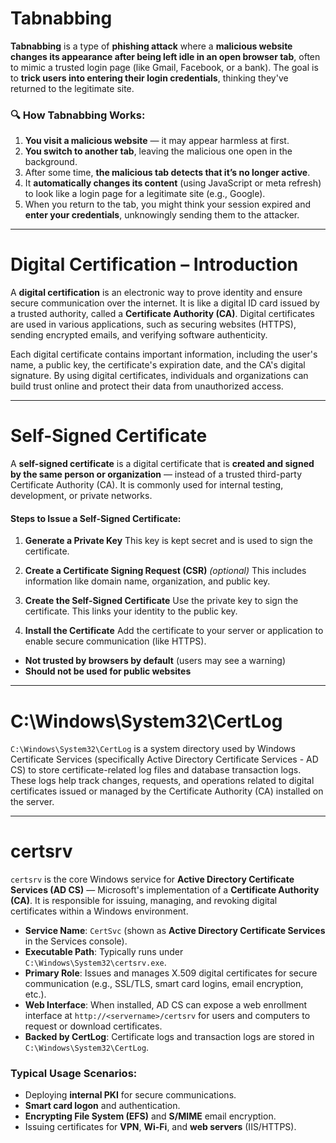 # Tabnabbing

**Tabnabbing** is a type of **phishing attack** where a **malicious website changes its appearance after being left idle in an open browser tab**, often to mimic a trusted login page (like Gmail, Facebook, or a bank). The goal is to **trick users into entering their login credentials**, thinking they've returned to the legitimate site.

### 🔍 How Tabnabbing Works:

1. **You visit a malicious website** — it may appear harmless at first.
2. **You switch to another tab**, leaving the malicious one open in the background.
3. After some time, **the malicious tab detects that it’s no longer active**.
4. It **automatically changes its content** (using JavaScript or meta refresh) to look like a login page for a legitimate site (e.g., Google).
5. When you return to the tab, you might think your session expired and **enter your credentials**, unknowingly sending them to the attacker.

---

# **Digital Certification – Introduction**

A **digital certification** is an electronic way to prove identity and ensure secure communication over the internet. It is like a digital ID card issued by a trusted authority, called a **Certificate Authority (CA)**. Digital certificates are used in various applications, such as securing websites (HTTPS), sending encrypted emails, and verifying software authenticity.

Each digital certificate contains important information, including the user's name, a public key, the certificate's expiration date, and the CA's digital signature. By using digital certificates, individuals and organizations can build trust online and protect their data from unauthorized access.

---

# Self-Signed Certificate

A **self-signed certificate** is a digital certificate that is **created and signed by the same person or organization** — instead of a trusted third-party Certificate Authority (CA). It is commonly used for internal testing, development, or private networks.

#### **Steps to Issue a Self-Signed Certificate:**

1. **Generate a Private Key**
   This key is kept secret and is used to sign the certificate.

2. **Create a Certificate Signing Request (CSR)** *(optional)*
   This includes information like domain name, organization, and public key.

3. **Create the Self-Signed Certificate**
   Use the private key to sign the certificate. This links your identity to the public key.

4. **Install the Certificate**
   Add the certificate to your server or application to enable secure communication (like HTTPS).

* **Not trusted by browsers by default** (users may see a warning)
* **Should not be used for public websites**

---

# C:\Windows\System32\CertLog

`C:\Windows\System32\CertLog` is a system directory used by Windows Certificate Services (specifically Active Directory Certificate Services - AD CS) to store certificate-related log files and database transaction logs. These logs help track changes, requests, and operations related to digital certificates issued or managed by the Certificate Authority (CA) installed on the server.

---

# certsrv

`certsrv` is the core Windows service for **Active Directory Certificate Services (AD CS)** — Microsoft's implementation of a **Certificate Authority (CA)**. It is responsible for issuing, managing, and revoking digital certificates within a Windows environment.

* **Service Name**: `CertSvc` (shown as **Active Directory Certificate Services** in the Services console).
* **Executable Path**: Typically runs under `C:\Windows\System32\certsrv.exe`.
* **Primary Role**: Issues and manages X.509 digital certificates for secure communication (e.g., SSL/TLS, smart card logins, email encryption, etc.).
* **Web Interface**: When installed, AD CS can expose a web enrollment interface at `http://<servername>/certsrv` for users and computers to request or download certificates.
* **Backed by CertLog**: Certificate logs and transaction logs are stored in `C:\Windows\System32\CertLog`.

### Typical Usage Scenarios:

* Deploying **internal PKI** for secure communications.
* **Smart card logon** and authentication.
* **Encrypting File System (EFS)** and **S/MIME** email encryption.
* Issuing certificates for **VPN**, **Wi-Fi**, and **web servers** (IIS/HTTPS).
